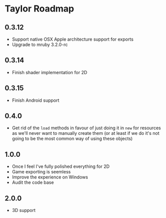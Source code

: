 # Taylor Roadmap

## 0.3.12

- Support native OSX Apple architecture support for exports
- Upgrade to mruby 3.2.0-rc

## 0.3.14

- Finish shader implementation for 2D

## 0.3.15

- Finish Android support

## 0.4.0

- Get rid of the `load` methods in favour of just doing it in `new` for
  resources as we'll never want to manually create them (or at least if we do
  it's not going to be the most common way of using these objects)

## 1.0.0

- Once I feel I've fully polished everything for 2D
- Game exporting is seemless
- Improve the experience on Windows
- Audit the code base

## 2.0.0

- 3D support
